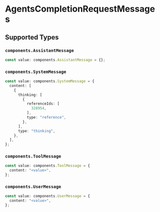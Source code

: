 # AgentsCompletionRequestMessages


## Supported Types

### `components.AssistantMessage`

```typescript
const value: components.AssistantMessage = {};
```

### `components.SystemMessage`

```typescript
const value: components.SystemMessage = {
  content: [
    {
      thinking: [
        {
          referenceIds: [
            328954,
          ],
          type: "reference",
        },
      ],
      type: "thinking",
    },
  ],
};
```

### `components.ToolMessage`

```typescript
const value: components.ToolMessage = {
  content: "<value>",
};
```

### `components.UserMessage`

```typescript
const value: components.UserMessage = {
  content: "<value>",
};
```

